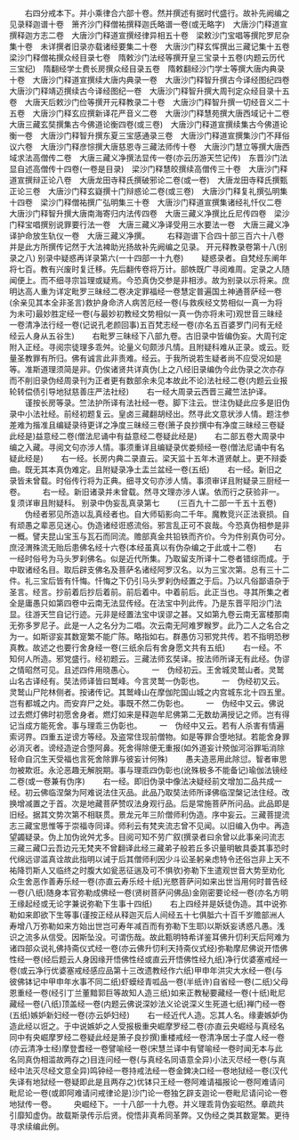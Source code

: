 <!-- { "loadSidebar": true } -->
　　右四分戒本下。并小乘律合六部十卷。然并撰述有据时代盛行。故补先阙编之见录释迦谱十卷　箫齐沙门释僧祐撰释迦氏略谱一卷(或无略字)　大唐沙门释道宣撰释迦方志二卷　大唐沙门释道宣撰经律异相五十卷　梁敕沙门宝唱等撰陀罗尼杂集十卷　未详撰者旧录亦载诸经要集二十卷　大唐沙门释玄恽撰出三藏记集十五卷　梁沙门释僧祐撰众经目录七卷　隋敕沙门法经等撰开皇三宝录十五卷(内题云历代三宝纪)　隋翻经学士费长房撰众经目录五卷　隋敕翻经沙门学士等撰大唐内典录十卷　大唐沙门释道宣撰续大唐内典录一卷　大唐沙门释智升撰古今译经图纪四卷　大唐沙门释靖迈撰续古今译经图纪一卷　大唐沙门释智升撰大周刊定众经目录十五卷　大唐天后敕沙门俭等撰开元释教录二十卷　大唐沙门释智升撰一切经音义二十五卷　大唐沙门释玄应撰新译花严音义二卷　大唐沙门释慧苑撰大唐西域记十二卷　大唐三藏玄奘撰集古今佛道论衡四卷(或三卷)　大唐沙门释道宣撰续集古今佛道论衡一卷　大唐沙门释智升撰东夏三宝感通录三卷　大唐沙门释道宣撰集沙门不拜俗议六卷　大唐沙门释彦悰撰大唐慈恩寺三藏法师传十卷　大唐沙门慧立等撰大唐西域求法高僧传二卷　大唐三藏义净撰法显传一卷(亦云历游天竺记传)　东晋沙门法显自述高僧传十四卷(一卷是目录)　梁沙门释慧皎撰续高僧传三十卷　大唐沙门释道宣撰辩正论八卷　大唐龙田寺释氏撰破邪论二卷(或一卷)　大唐龙田寺释氏撰甄正论三卷　大唐沙门释玄嶷撰十门辩惑论二卷(或三卷)　大唐沙门释复礼撰弘明集十四卷　梁沙门释僧祐撰广弘明集三十卷　大唐沙门释道宣撰集诸经礼忏仪二卷　大唐沙门释智升撰大唐南海寄归内法传四卷　大唐三藏义净撰比丘尼传四卷　梁沙门释宝唱撰别说罪要行法一卷　大唐三藏义净译受用三水要法一卷　大唐三藏义净译护命放生轨仪一卷　大唐三藏义净撰。
　　右释迦谱下合四十部三百六十八卷并是此方所撰传记然于大法裨助光扬故补先阙编之见录。
开元释教录卷第十八(别录之八)
别录中疑惑再详录第六(一十四部一十九卷)
　　疑惑录者。自梵经东阐年将七百。教有兴废时复迁移。先后翻传卷将万计。部帙既广寻阅难周。定录之人随闻便上。而不细寻宗旨理或疑焉。今恐真伪交参是非相涉。故为别录以示将来。庶明达高人重为详定毗罗三昧经二卷决定罪福经一卷慧定普遍国土神通菩萨经一卷(余亲见其本全非圣言)救护身命济人病苦厄经一卷(与救疾经文势相似一真一为将为未可)最妙胜定经一卷(与最妙初教经文势相似一真一伪亦将未可)观世音三昧经一卷清净法行经一卷(记说孔老颜回事)五百梵志经一卷(亦名五百婆罗门问有无经经云人身从五谷生)
　　右毗罗三昧经下八部九卷。古旧录中皆编伪妄。大周刊定附入正经。寻阅宗徒理多乖舛。论量义句颇涉凡情。且附疑科难从正录。或云。贬量圣教罪有所归。佛有诚言此非责难。经云。于我所说若生疑者尚不应受况如是等。准斯道理须简是非。仍俟诸贤共详真伪(上之八经旧录编伪今此伪录之次亦存而不削旧录伪经周录刊为正者更有数部余未见本故此不论)法社经二卷(内题云业报轮转偿债引导地狱慈善庄严法社经)
　　右一经大周录云西晋三藏竺法护译。
　　谨按长房等录。竺法护所译有法社经一卷。脚下注云。世注伪疑此应多是旧伪录中小法社经。前经初题复云。皇卤三藏翻胡经出。然寻此文意状涉人情。题注参差难为揩准且编疑录待更详之净度三昧经三卷(箫子良抄撰中有净度三昧经三卷疑此经是)益意经二卷(僧法尼诵中有益意经二卷疑此经是)
　　右二部五卷大周录中编之入藏。寻阅文句亦涉人情。事须重详且编疑录优娄频经一卷(僧法尼诵中有名疑此经是)
　　右一经。长房内典二录直云。梁天监十五年木道贤献上。更不辩委曲。既无其本真伪难定。且附疑录净土盂兰盆经一卷(五纸)
　　右一经。新旧之录皆未曾载。时俗传行将为正典。细寻文句亦涉人情。事须审详且附疑录三厨经一卷。
　　右一经。新旧诸录并未曾载。然寻文理亦涉人谋。依而行之获验非一。复须详审且附疑科。
别录中伪妄乱真录第七
　　(三百九十二部一千五十五卷)
　　伪经者邪见所造以乱真经者也。自大师韬影向二千年。魔教竞兴正法衰损。自有顽愚之辈恶见迷心。伪造诸经诳惑流俗。邪言乱正可不哀哉。今恐真伪相参是非一概。譬夫昆山宝玉与瓦石而同流。赡部真金共铅铁而齐价。今为件别真伪可分。庶泾渭殊流无贻后患佛名经十六卷(本经虽真以有伪杂编之于此或十二卷)
　　右一经时俗号为马头罗刹佛名。似是近代所集。乃取留支所译十二卷者错综而成。于中取诸经名目。取后辟支佛名及菩萨名诸经阿罗汉名。以为三宝次第。总有三十二件。礼三宝后皆有忏悔。忏悔之下仍引马头罗刹伪经置之于后。乃以凡俗鄙语杂于圣言。经言。抄前着后抄后着前。前后着中。中着前后。此正当也。寻其所集之者全是庸愚只如第四卷中云南无法显传经。在法宝中列此传。乃是东晋平阳沙门法显。往游天竺自记行迹。元非是经置法宝中误谬之甚。又如第九卷云南无富楼那南无弥多罗尼子。此是一人之名分为二唱。次云南无阿难罗睺罗。此乃二人之名合之为一。如斯谬妄其数寔繁不能广陈。略指如右。群愚仿习邪党共传。若不指明恐秽真教。故述之也要行舍身经一卷(三纸余后有舍身愿文共有五纸)
　　右一经。不知何人所造。邪党盛行。经初题云。三藏法师玄奘译。按法师所译无有此经。伪谬之情昭然可见。且述四件用晓愚心。
　　一　伪经初云。王舍城灵鹫山者。灵鹫山名古译经有。奘法师译皆曰鹫峰。今言灵鹫一伪彰也。
　　一　伪经初又云。灵鹫山尸陀林侧者。按诸传记。其鹫峰山在摩伽陀国山城之内宫城东北十四五里。岂有都城之内。而安弃尸之处。事既不然二伪彰也。
　　一　伪经中又云。佛说过去燃灯佛时初愿舍身者。燃灯如来是释迦牟尼佛第二无数劫满授记之师。岂有得记当成方能死舍。事与理乖三伪彰也。
　　一　伪经中又云。若有人杀害有情遍索诃界。四重五逆谤方等经。及盗常住现前僧物。如是等罪合堕地狱。若能舍身罪必消灭者。谤经造逆合堕阿鼻。死舍得除便无重报(如外道妄计殑伽河浴罪垢消除轻命自沉生天受福也言死舍除罪与彼妄计何殊)
　　愚夫造恶用此除愆。智者审思勿被欺诳。永沦恶趣无解脱期。事与理乖四伪彰也(讹殊极多不能备记)瑜伽法镜经二卷(或一卷兼有伪序)
　　右一经。即旧伪录中像法决疑经前文增加二品共成一经。初云佛临涅槃为阿难说法住灭品。此品乃取奘法师所译佛临涅槃记法住经。改换增减置之于首。次是地藏菩萨赞叹法身观行品。后是常施菩萨所问品。此品即是旧经。据其文势次第不相联贯。景龙元年三阶僧师利伪造。序中妄云。三藏菩提流志三藏宝思惟等于崇福寺同译。师利云有梵夹流志曾不见闻。以旧编入伪中。再造望蠲疑录。伪上加伪讹舛尤多。目阅可知不劳广叙(撰录者曰余曾以此事亲问流志三藏三藏□云吾边元无梵夹不曾翻译此经三藏弟子般若丘多识量明敏具委其事恐时代绵远谬滥真诠故此指明以诫于后其僧师利因少斗讼圣躬亲虑特令还俗岂非上天不祐降罚斯人又临终之时腹大如瓮恶征遄及可不惧欤)弥勒下生遣观世音大势至劝化众生舍恶作善寿乐经一卷(亦直云寿乐经十纸)光愍菩萨问如来出世当用何时普告经一卷(八纸)随身本官弥勒成佛经一卷(贤树菩萨问佛品)金刚密要论经一卷(亦名方明王缘起经或无论字兼说弥勒下生事十四纸)
　　右上四经并是妖徒伪造。其中说弥勒如来即欲下生等事(谨按正经从释迦灭后人间经五十七俱胝六十百千岁赡部洲人寿增八万弥勒如来方始出世岂可寿年减百而有弥勒下生耶)以斯妖妄诱惑凡愚。浅识之流多从信受。因斯坠没。可谓伤哉。故此甄明特希详鉴耳佛升忉利天后阿难为诸四部众说礼佛持斋仪式经一卷(亦云佛升忉利天持斋仪式经)弥勒摩尼佛说开悟佛性经一卷(经后题云人身因缘开悟佛性经或直云开悟佛性经九纸)净行优婆塞戒经一卷(或云净行优婆塞戒经感应品第十三改遗教经作六纸)甲申年洪灾大水经一卷(与彼佛钵记中甲申年水事不同二纸)虾蟆经青呱品一卷(半纸许)自省经一卷(二纸)父母恩重经一卷(经引丁兰董黯郭巨等故知人造三纸)如来正教秘要藏经一卷(十纸)毗尼藏经一卷(八纸)顶盖经一卷(内题云佛说深妙法义论说深义生死道七纸)禅门经一卷(五纸)嫉妒新妇经一卷(亦云妒妇经)
　　右一经近代人造。忘其人名。缘妻嫉妒伪造此经以诳之。于中说嫉妒之人受报极重央崛摩罗经二卷(亦直云央崛经与真经名同中有央崛摩罗经二卷疑此经是箫子良抄撰)重楼戒经一卷清净居士子度人经一卷(亦云清净士经)摩登耆经一卷譬喻经一卷(宋慧兰译中有譬喻经一卷时闻无本与此名同真伪相滥故两存之)目连问经一卷(与真经名同语意全异)小法灭尽经一卷(与真经中法灭尽经文意全异)鸣钟经一卷持戒法经一卷金錍决口经一卷地狱经一卷(汉代失译有地狱经一卷疑即此是且两存之)优钵只王经一卷阿难请福报论一卷阿难请问毗尼论一卷(或即阿难请问戒律论是)沙门论一卷独乞辟支迦论一卷毗尼请问论一卷地狱传一卷。
　　央崛经下。一十八部一十九卷。并义理乖背伪妄昭然。章疏共引靡知虚伪。故载斯录传示后贤。傥悟非真希同革弊。又伪经之类其数寔繁。更待寻求续编此例。

